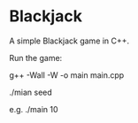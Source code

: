 # Blackjack
A simple Blackjack game in C++.

Run the game:

g++ -Wall -W -o main main.cpp

./mian seed

e.g.
./main 10

